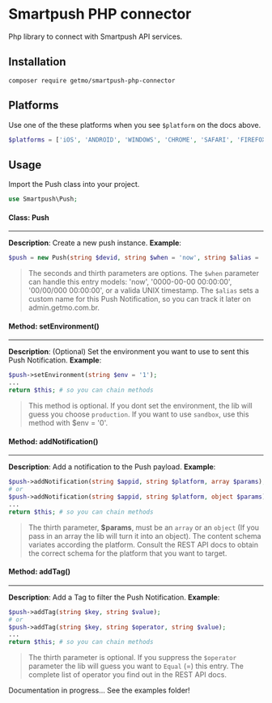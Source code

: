 # Smartpush PHP connector

Php library to connect with Smartpush API services.

## Installation

```shell
composer require getmo/smartpush-php-connector
```

## Platforms
Use one of the these platforms when you see ```$platform``` on the docs above.
```php
$platforms = ['iOS', 'ANDROID', 'WINDOWS', 'CHROME', 'SAFARI', 'FIREFOX'];
```

## Usage
Import the Push class into your project.

```php
use Smartpush\Push;
```

#### Class: Push
---
**Description**: Create a new push instance. **Example**:
```php
$push = new Push(string $devid, string $when = 'now', string $alias = '');
```
> The seconds and thirth parameters are options. The ```$when``` parameter can handle this entry models: 'now', '0000-00-00 00:00:00', '00/00/000 00:00:00', or a valida UNIX timestamp. The ```$alias``` sets a custom name for this Push Notification, so you can track it later on admin.getmo.com.br.


#### Method: setEnvironment()
---
**Description**: (Optional) Set the environment you want to use to sent this Push Notification. **Example**:
```php
$push->setEnvironment(string $env = '1');
...
return $this; # so you can chain methods
```
> This method is optional. If you dont set the environment, the lib will guess you choose ```production```. If you want to use ```sandbox```, use this method with $env = '0'.


#### Method: addNotification()
---
**Description**: Add a notification to the Push payload. **Example**:
```php
$push->addNotification(string $appid, string $platform, array $params);
# or
$push->addNotification(string $appid, string $platform, object $params);
...
return $this; # so you can chain methods
```
> The thirth parameter, **$params**, must be an ```array``` or an ```object``` (If you pass in an array the lib will turn it into an object). The content schema variates according the platform. Consult the REST API docs to obtain the correct schema for the platform that you want to target.


#### Method: addTag()
---
**Description**: Add a Tag to filter the Push Notification. **Example**:
```php
$push->addTag(string $key, string $value);
# or
$push->addTag(string $key, string $operator, string $value);
...
return $this; # so you can chain methods
```
> The thirth parameter is optional. If you suppress the ```$operator``` parameter the lib will guess you want to ```Equal``` (=) this entry. The complete list of operator you find out in the REST API docs.

Documentation in progress... See the examples folder!

